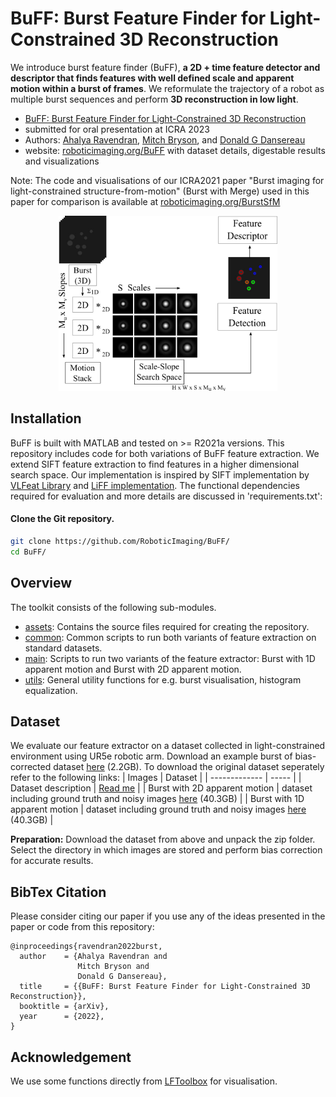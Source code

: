 # BuFF: Burst Feature Finder for Light-Constrained 3D Reconstruction

We introduce burst feature finder (BuFF), **a 2D + time feature detector and descriptor that finds features with well defined scale and apparent motion within a burst of frames**. We reformulate the trajectory of a robot as multiple burst sequences and perform **3D reconstruction in low light**.

- [BuFF: Burst Feature Finder for Light-Constrained 3D Reconstruction](https://roboticimaging.org/Papers/ravendran2022burstfeatures.pdf)
- submitted for oral presentation at ICRA 2023
- Authors: [Ahalya Ravendran](ahalyaravendran.com/), [Mitch Bryson](https://scholar.google.com.au/citations?user=yIFgUxwAAAAJ&hl=en/)\, and [Donald G Dansereau](https://roboticimaging.org/)
- website: [roboticimaging.org/BuFF](https://roboticimaging.org/Projects/BuFF/) with dataset details, digestable results and visualizations

Note: The code and visualisations of our ICRA2021 paper "Burst imaging for light-constrained structure-from-motion" (Burst with Merge) used in this paper for comparison is available at [roboticimaging.org/BurstSfM](https://roboticimaging.org/Projects/BurstSfM/)

<p align="center">
  <img src="https://github.com/RoboticImaging/BuFF/blob/main/assets/architecture.png" width="350" title="BuFF_architecture">
</p>

## Installation
BuFF is built with MATLAB and tested on >= R2021a versions. This repository includes code for both variations of BuFF feature extraction. We extend SIFT feature extraction to find features in a higher dimensional search space. Our implementation is inspired by SIFT implementation by [VLFeat Library](https://www.vlfeat.org/) and [LiFF implementation](https://github.com/doda42/LiFF). The functional dependencies required for evaluation and more details are discussed in 'requirements.txt':

#### Clone the Git repository.  
```bash
git clone https://github.com/RoboticImaging/BuFF/
cd BuFF/
```
## Overview
The toolkit consists of the following sub-modules.  
 - [assets](assets): Contains the source files required for creating the repository.
 - [common](common): Common scripts to run both variants of feature extraction on standard datasets. 
 - [main](main): Scripts to run two variants of the feature extractor: Burst with 1D apparent motion and Burst with 2D apparent motion. 
 - [utils](utils): General utility functions for e.g. burst visualisation, histogram equalization.

## Dataset
We evaluate our feature extractor on a dataset collected in light-constrained environment using UR5e robotic arm. Download an example burst of bias-corrected dataset [here](https://drive.google.com/drive/folders/1bfaRGw1_63pmqLzDsUPSJyRfZuIRIomO?usp=sharing) (2.2GB).
To download the original dataset seperately refer to the following links:
| Images        | Dataset |
| ------------- | ----- |
| Dataset description | [Read me](https://docs.google.com/document/d/1Ht5q7aVqLPeEca0Paon0wND1FC2mDWcwRyw0BCs2ztc/edit?usp=sharing) |
| Burst with 2D apparent motion | dataset including ground truth and noisy images [here](https://drive.google.com/file/d/1PZJmaDR7NONibRbJoyAxIZ2VrnEh9QKC/view?usp=sharing) (40.3GB) |
| Burst with 1D apparent motion | dataset including ground truth and noisy images [here](https://drive.google.com/file/d/16TtcWUcTNdMd1kMLv4e9k65jlEWSqg8-/view?usp=sharing) (40.3GB) |

**Preparation:** Download the dataset from above and unpack the zip folder.
Select the directory in which images are stored and perform bias correction for accurate results.

## BibTex Citation
Please consider citing our paper if you use any of the ideas presented in the paper or code from this repository:
```
@inproceedings{ravendran2022burst,
  author    = {Ahalya Ravendran and
               Mitch Bryson and
               Donald G Dansereau},
  title     = {{BuFF: Burst Feature Finder for Light-Constrained 3D Reconstruction}},
  booktitle = {arXiv},
  year      = {2022},
}
```

## Acknowledgement
We use some functions directly from [LFToolbox](https://github.com/doda42/LFToolbox) for visualisation.
